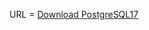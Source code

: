 URL = [Download PostgreSQL17](https://drive.google.com/file/d/1vT9p-JnP-QtLzmNnrDaolxa65-m8FZTe/view?usp=sharing)
